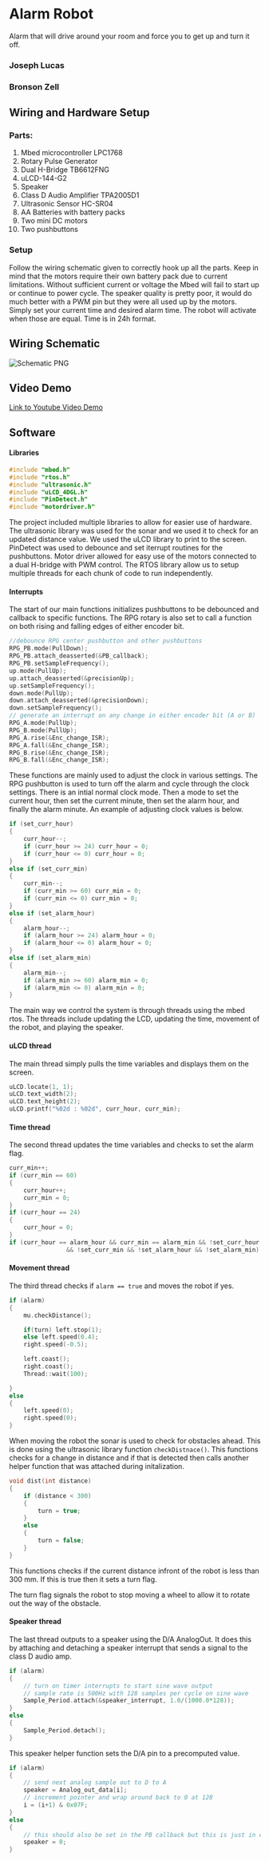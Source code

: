 # Alarm Robot
Alarm that will drive around your room and force you to get up and turn it off.

### Joseph Lucas
### Bronson Zell

## Wiring and Hardware Setup
### Parts:
1. Mbed microcontroller LPC1768
2. Rotary Pulse Generator
3. Dual H-Bridge TB6612FNG
4. uLCD-144-G2
5. Speaker
6. Class D Audio Amplifier TPA2005D1
7. Ultrasonic Sensor HC-SR04
8. AA Batteries with battery packs
9. Two mini DC motors
10. Two pushbuttons

### Setup
Follow the wiring schematic given to correctly hook up all the parts. Keep in mind that the motors require their own battery pack due to current limitations.
Without sufficient current or voltage the Mbed will fail to start up or continue to power cycle. The speaker quality is pretty poor, it would do much better with a PWM pin but they were all used up by the motors.
Simply set your current time and desired alarm time. The robot will activate when those are equal. Time is in 24h format.


## Wiring Schematic
![Schematic PNG](Schematic.png)

## Video Demo
[Link to Youtube Video Demo](https://www.youtube.com/watch?v=_B4wL1TXFJc)

## Software 

#### Libraries

```c++
#include "mbed.h"
#include "rtos.h"
#include "ultrasonic.h"
#include "uLCD_4DGL.h"
#include "PinDetect.h"
#include "motordriver.h"
```
The project included multiple libraries to allow for easier use of hardware.
The ultrasonic library was used for the sonar and we used it to check for an updated distance value.
We used the uLCD library to print to the screen. PinDetect was used to debounce and set iterrupt routines for the pushbuttons.
Motor driver allowed for easy use of the motors connected to a dual H-bridge with PWM control. 
The RTOS library allow us to setup multiple threads for each chunk of code to run independently. 

#### Interrupts

The start of our main functions initializes pushbuttons to be debounced and callback to specific functions.
The RPG rotary is also set to call a function on both rising and falling edges of either encoder bit.

```c++
//debounce RPG center pushbutton and other pushbuttons
RPG_PB.mode(PullDown);
RPG_PB.attach_deasserted(&PB_callback);
RPG_PB.setSampleFrequency();
up.mode(PullUp);
up.attach_deasserted(&precisionUp);
up.setSampleFrequency();
down.mode(PullUp);
down.attach_deasserted(&precisionDown);
down.setSampleFrequency();
// generate an interrupt on any change in either encoder bit (A or B)
RPG_A.mode(PullUp);
RPG_B.mode(PullUp);
RPG_A.rise(&Enc_change_ISR);
RPG_A.fall(&Enc_change_ISR);
RPG_B.rise(&Enc_change_ISR);
RPG_B.fall(&Enc_change_ISR);
```

These functions are mainly used to adjust the clock in various settings.
The RPG pushbutton is used to turn off the alarm and cycle through the clock settings. 
There is an intial normal clock mode. Then a mode to set the current hour, then set the current minute, 
then set the alarm hour, and finally the alarm minute. 
An example of adjusting clock values is below.

```c++
if (set_curr_hour)
{
    curr_hour--;
    if (curr_hour >= 24) curr_hour = 0;
    if (curr_hour <= 0) curr_hour = 0;
}
else if (set_curr_min)
{
    curr_min--;
    if (curr_min >= 60) curr_min = 0;
    if (curr_min <= 0) curr_min = 0;
}
else if (set_alarm_hour)
{
    alarm_hour--;
    if (alarm_hour >= 24) alarm_hour = 0;
    if (alarm_hour <= 0) alarm_hour = 0;
}
else if (set_alarm_min)
{
    alarm_min--;
    if (alarm_min >= 60) alarm_min = 0;
    if (alarm_min <= 0) alarm_min = 0;
}
```

The main way we control the system is through threads using the mbed rtos.
The threads include updating the LCD, updating the time, movement of the robot, and playing the speaker. 

#### uLCD thread

The main thread simply pulls the time variables and displays them on the screen.

```c++
uLCD.locate(1, 1);
uLCD.text_width(2);
uLCD.text_height(2);
uLCD.printf("%02d : %02d", curr_hour, curr_min);
```
#### Time thread

The second thread updates the time variables and checks to set the alarm flag.

```c++
curr_min++;
if (curr_min == 60)
{
    curr_hour++;
    curr_min = 0;
}
if (curr_hour == 24)
{
    curr_hour = 0;
}
if (curr_hour == alarm_hour && curr_min == alarm_min && !set_curr_hour 
                && !set_curr_min && !set_alarm_hour && !set_alarm_min) alarm = true;
```

#### Movement thread

The third thread checks if ```alarm == true``` and moves the robot if yes.

```c++
if (alarm)
{
    mu.checkDistance();

    if(turn) left.stop(1);
    else left.speed(0.4);
    right.speed(-0.5);

    left.coast();
    right.coast();
    Thread::wait(100);

}
else
{
    left.speed(0);
    right.speed(0);
}
```
When moving the robot the sonar is used to check for obstacles ahead.
This is done using the ultrasonic library function ```checkDistnace()```.
This functions checks for a change in distance and if that is detected then calls another helper function that was attached 
during initalization.

```c++
void dist(int distance)
{
    if (distance < 300)
    {
        turn = true;
    }
    else
    {
        turn = false;
    }
}
```

This functions checks if the current distance infront of the robot is less than 300 mm.
If this is true then it sets a turn flag.

The turn flag signals the robot to stop moving a wheel to allow it to rotate out the way of the obstacle.

#### Speaker thread

The last thread outputs to a speaker using the D/A AnalogOut. It does this by attaching and detaching a speaker interrupt that sends a signal 
to the class D audio amp.

```c++
if (alarm)
{
    // turn on timer interrupts to start sine wave output
    // sample rate is 500Hz with 128 samples per cycle on sine wave
    Sample_Period.attach(&speaker_interrupt, 1.0/(1000.0*128));
}
else
{
    Sample_Period.detach();
}
```

This speaker helper function sets the D/A pin to a precomputed value.

```c++
if (alarm)
{
    // send next analog sample out to D to A
    speaker = Analog_out_data[i];
    // increment pointer and wrap around back to 0 at 128
    i = (i+1) & 0x07F;
}
else
{
    // this should also be set in the PB callback but this is just in case I suppose.
    speaker = 0;
}
```



